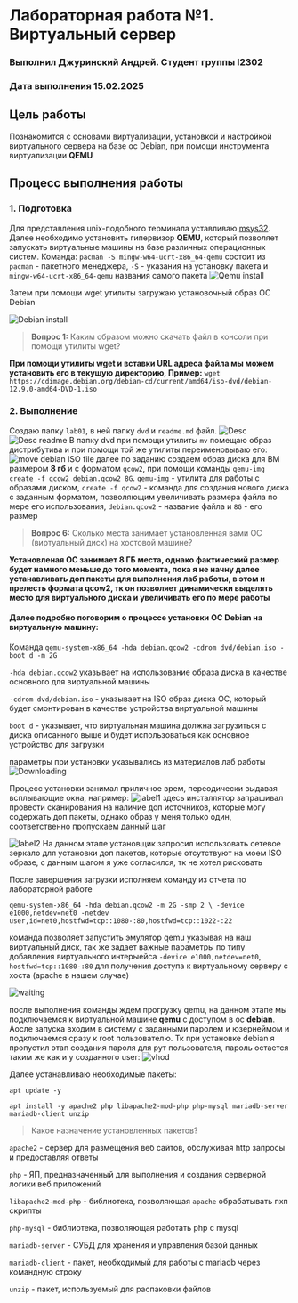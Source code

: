 # Лабораторная работа №1. Виртуальный сервер

### Выполнил Джуринский Андрей. Студент группы I2302
### Дата выполнения 15.02.2025
## Цель работы

Познакомится с основами виртуализации, установкой и настройкой виртуального сервера на базе ос Debian, при помощи инструмента виртуализации **QEMU**

## Процесс выполнения работы
### 1. **Подготовка**

Для представления unix-подобного терминала уставливаю [msys32](https://www.msys2.org/).
Далее необходимо установить гипервизор **QEMU**, который позволяет запускать виртуальные машины на базе различных операционных систем.
Команда: ```pacman -S mingw-w64-ucrt-x86_64-qemu``` состоит из `pacman` - пакетного менеджера, `-S` - указания на установку пакета и `mingw-w64-ucrt-x86_64-qemu` названия самого пакета
![Qemu install](https://i.imgur.com/7tESihK.png)
 
Затем при помощи wget утилиты загружаю установочный образ ОС Debian 

![Debian install](https://i.imgur.com/Dn1UhuA.png)

> **Вопрос 1:** Каким образом можно скачать файл в консоли при помощи утилиты wget?

**При помощи утилиты wget и вставки URL адреса файла мы можем установить его в текущую директорию, Пример:** ``wget https://cdimage.debian.org/debian-cd/current/amd64/iso-dvd/debian-12.9.0-amd64-DVD-1.iso``
### 2. **Выполнение**

Создаю папку `lab01`, в ней  папку `dvd` и `readme.md` файл.
![Desc](https://i.imgur.com/mtt8ZpQ.png)
![Desc readme](https://i.imgur.com/CHCTb7a.png)
В папку dvd при помощи утилиты `mv` помещаю образ дистрибутива и при помощи той же утилиты переименовываю его:
![move debian ISO file](https://i.imgur.com/4t6iVQr.png)
далее по заданию создаем образ диска для ВМ размером **8 гб** и с форматом `qcow2`, при помощи команды `qemu-img create -f qcow2 debian.qcow2 8G`. 
`qemu-img` - утилита для работы с образами диском, `create -f qcow2` - команда для создания нового диска с заданным форматом, позволяющим увеличивать размера файла по мере его использования, `debian.qcow2` - название файла и `8G` - его размер

> **Вопрос 6:** Сколько места занимает установленная вами ОС (виртуальный диск) на хостовой машине?

**Установленая ОС занимает 8 ГБ места, однако фактический размер будет намного меньше до того момента, пока я не начну далее устанавливать доп пакеты для выполнения лаб работы, в этом и прелесть формата qcow2, тк он позволяет динамически выделять место для виртуального диска и увеличивать его по мере работы**

#### Далее подробно поговорим о процессе установки ОС Debian на виртуальную машину:
Команда `qemu-system-x86_64 -hda debian.qcow2 -cdrom dvd/debian.iso -boot d -m 2G`

`-hda debian.qcow2` указывает на использование образа диска в качестве основного для виртуальной машины

`-cdrom dvd/debian.iso` - указывает на ISO образ диска ОС, который будет смонтирован в качестве устройства виртуальной машины

`boot d` - указывает, что виртуальная машина должна загрузиться с диска описанного выше и будет использоваться как основное устройство для загрузки

параметры при установки указывались из материалов лаб работы 
![Downloading](https://i.imgur.com/tummHXQ.png)

Процесс установки занимал приличное врем, переодически выдавая всплывающие окна, например:
![label1](https://i.imgur.com/OWvglVA.png)
здесь инсталлятор запрашивал провести сканирования на наличие доп источников, которые могу содержать доп пакеты, однако образ у меня только один, соответственно пропускаем данный шаг

![label2](https://i.imgur.com/j5w3TgR.png)
На данном этапе установщик запросил использовать сетевое зеркало для установки доп пакетов, которые отсутствуют на моем ISO образе, с данным шагом я уже согласился, тк не хотел рисковать

После завершения загрузки исполняем команду из отчета по лабораторной работе

`qemu-system-x86_64 -hda debian.qcow2 -m 2G -smp 2 \ -device e1000,netdev=net0 -netdev user,id=net0,hostfwd=tcp::1080-:80,hostfwd=tcp::1022-:22`

команда позволяет запустить эмулятор qemu указывая на наш виртуальный диск, так же задает важные параметры по типу добавления виртуального интерыейса `-device e1000,netdev=net0`, `hostfwd=tcp::1080-:80` для получения доступа к виртуальному серверу с хоста (apache в нашем случае)

![waiting](https://i.imgur.com/d0sYMTU.png)

после выполнения команды ждем прогрузку qemu,
на данном этапе мы подключаемся к виртуальной машине **qemu** с доступом в ос **debian**. Аосле запуска входим в систему с заданными паролем и юзернеймом и подключаемся сразу к root пользователю. Тк при установке debian я пропустил этап создания пароля для рут пользователя, пароль остается таким же как и у созданного user:
![vhod](https://i.imgur.com/lLxiyXK.png)

Далее устанавливаю необходимые пакеты:

`apt update -y` 

`apt install -y apache2 php libapache2-mod-php php-mysql mariadb-server mariadb-client unzip`

> Какое назначение установленных пакетов?

`apache2` - сервер для размещения веб сайтов, обслуживая http запросы и предоставляя ответы

`php` - ЯП, предназначенный для выполнения и создания серверной логики веб приложений

`libapache2-mod-php` - библиотека, позволяющая `apache` обрабатывать пхп скрипты

`php-mysql` - библиотека, позволяющая работать  php с mysql

`mariadb-server` - СУБД для хранения и управления базой данных

`mariadb-client` - пакет, необходимый для работы с mariadb через командную строку

`unzip` - пакет, используемый для распаковки файлов
